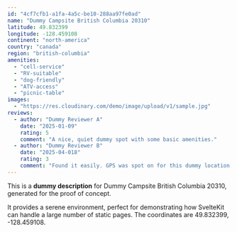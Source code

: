 ```yaml
---
id: "4cf7cfb1-a1fa-4a5c-be10-288aa97fe0ad"
name: "Dummy Campsite British Columbia 20310"
latitude: 49.832399
longitude: -128.459108
continent: "north-america"
country: "canada"
region: "british-columbia"
amenities:
  - "cell-service"
  - "RV-suitable"
  - "dog-friendly"
  - "ATV-access"
  - "picnic-table"
images:
  - "https://res.cloudinary.com/demo/image/upload/v1/sample.jpg"
reviews:
  - author: "Dummy Reviewer A"
    date: "2025-01-09"
    rating: 5
    comment: "A nice, quiet dummy spot with some basic amenities."
  - author: "Dummy Reviewer B"
    date: "2025-04-018"
    rating: 3
    comment: "Found it easily. GPS was spot on for this dummy location."
---
```


This is a **dummy description** for Dummy Campsite British Columbia 20310, generated for the proof of concept.

It provides a serene environment, perfect for demonstrating how SvelteKit can handle a large number of static pages. The coordinates are 49.832399, -128.459108.
